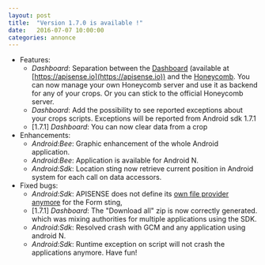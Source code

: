 ```yaml
---
layout: post
title:  "Version 1.7.0 is available !"
date:   2016-07-07 10:00:00
categories: annonce
---
```


- Features:
  - _Dashboard_: Separation between the [Dashboard](/en/1.7.0/guide/dashboard) (available at [https://apisense.io](https://apisense.io)) and the [Honeycomb](/en/1.7.0/guide/honeycomb).
  You can now manage your own Honeycomb server and use it as backend for any of your crops. Or you can stick to the official Honeycomb server.
  - _Dashboard_: Add the possibility to see reported exceptions about your crops scripts. Exceptions will be reported from Android sdk 1.7.1
  - [1.7.1] _Dashboard_: You can now clear data from a crop
- Enhancements:
  - _Android:Bee_: Graphic enhancement of the whole Android application.
  - _Android:Bee_: Application is available for Android N.
  - _Android:Sdk_: Location sting now retrieve current position in Android system for each call on data accessors.
- Fixed bugs:
  - _Android:Sdk_: APISENSE does not define its [own file provider anymore](/en/1.7.0/guide/sdk/#add-manifest-permissions) for the Form sting,
  - [1.7.1] _Dashboard_: The "Download all" zip is now correctly generated.
  which was mixing authorities for multiple applications using the SDK.
  - _Android:Sdk_: Resolved crash with GCM and any application using android N.
  - _Android:Sdk_: Runtime exception on script will not crash the applications anymore.
Have fun!
